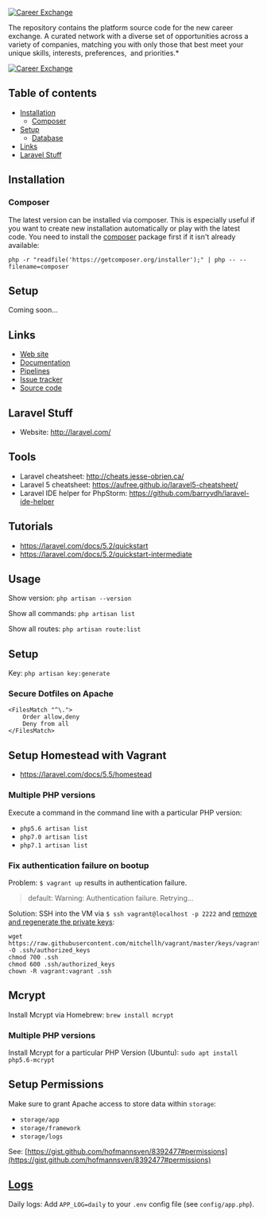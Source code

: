 [![Career Exchange](https://i.imgur.com/XDjJZyZ.png)](https://career.exchange/)

The repository contains the platform source code for the new career exchange. A curated network with a diverse set of opportunities across a variety of companies, matching you with only those that best meet your unique skills, interests, preferences,  and priorities.*

[![Career Exchange](https://i.imgur.com/AoytKbQ.png)](https://career.exchange/)

## Table of contents

- [Installation](#installation)
    - [Composer](#composer)
- [Setup](#setup)
    - [Database](#database)
- [Links](#links)
- [Laravel Stuff](#laravel)

## Installation

### Composer

The latest version can be installed via composer. This is especially useful if you want to create new  installation automatically or play with the latest code. You need to install the [composer](https://getcomposer.org/) package first if it isn't already available:
```
php -r "readfile('https://getcomposer.org/installer');" | php -- --filename=composer
```
## Setup

Coming soon...

## Links

* [Web site](https://career.exchange)
* [Documentation](https://bitbucket.org/bizpreneur/career-exchange-web/wiki/Home)
* [Pipelines](https://bitbucket.org/bizpreneur/career-exchange-web/addon/pipelines/home)
* [Issue tracker](https://bitbucket.org/bizpreneur/career-exchange-web/issues)
* [Source code](https://bitbucket.org/bizpreneur/career-exchange-web)

## Laravel Stuff

- Website: http://laravel.com/

## Tools

- Laravel cheatsheet: http://cheats.jesse-obrien.ca/
- Laravel 5 cheatsheet: https://aufree.github.io/laravel5-cheatsheet/
- Laravel IDE helper for PhpStorm: https://github.com/barryvdh/laravel-ide-helper

## Tutorials

- https://laravel.com/docs/5.2/quickstart
- https://laravel.com/docs/5.2/quickstart-intermediate

## Usage

Show version: `php artisan --version`

Show all commands: `php artisan list`

Show all routes: `php artisan route:list`

## Setup

Key: `php artisan key:generate`

### Secure Dotfiles on Apache

```
<FilesMatch "^\.">
    Order allow,deny
    Deny from all
</FilesMatch>
```

## Setup Homestead with Vagrant

- https://laravel.com/docs/5.5/homestead

### Multiple PHP versions

Execute a command in the command line with a particular PHP version:

- `php5.6 artisan list`
- `php7.0 artisan list`
- `php7.1 artisan list`

### Fix authentication failure on bootup

Problem: `$ vagrant up` results in authentication failure.

> default: Warning: Authentication failure. Retrying...

Solution: SSH into the VM via `$ ssh vagrant@localhost -p 2222` and [remove and regenerate the private keys](http://stackoverflow.com/a/32106919/1815847):

```
wget https://raw.githubusercontent.com/mitchellh/vagrant/master/keys/vagrant.pub -O .ssh/authorized_keys
chmod 700 .ssh
chmod 600 .ssh/authorized_keys
chown -R vagrant:vagrant .ssh
```

## Mcrypt

Install Mcrypt via Homebrew: `brew install mcrypt`

### Multiple PHP versions

Install Mcrypt for a particular PHP Version (Ubuntu): `sudo apt install php5.6-mcrypt`

## Setup Permissions

Make sure to grant Apache access to store data within `storage`:
- `storage/app`
- `storage/framework`
- `storage/logs`

See: [https://gist.github.com/hofmannsven/8392477#permissions](https://gist.github.com/hofmannsven/8392477#permissions)

## [Logs](https://laravel.com/docs/master/errors)

Daily logs: Add `APP_LOG=daily` to your `.env` config file (see `config/app.php`).
